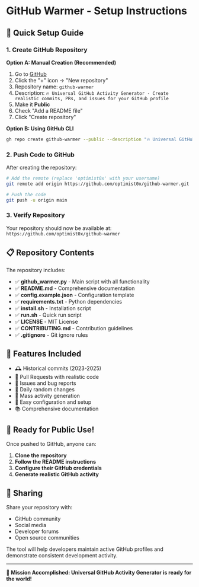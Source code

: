 # GitHub Warmer - Setup Instructions

## 🚀 Quick Setup Guide

### 1. Create GitHub Repository

**Option A: Manual Creation (Recommended)**
1. Go to [GitHub](https://github.com)
2. Click the "+" icon → "New repository"
3. Repository name: `github-warmer`
4. Description: `🔥 Universal GitHub Activity Generator - Create realistic commits, PRs, and issues for your GitHub profile`
5. Make it **Public**
6. Check "Add a README file"
7. Click "Create repository"

**Option B: Using GitHub CLI**
```bash
gh repo create github-warmer --public --description "🔥 Universal GitHub Activity Generator - Create realistic commits, PRs, and issues for your GitHub profile"
```

### 2. Push Code to GitHub

After creating the repository:

```bash
# Add the remote (replace 'optimist0x' with your username)
git remote add origin https://github.com/optimist0x/github-warmer.git

# Push the code
git push -u origin main
```

### 3. Verify Repository

Your repository should now be available at:
`https://github.com/optimist0x/github-warmer`

## 📋 Repository Contents

The repository includes:

- ✅ **github_warmer.py** - Main script with all functionality
- ✅ **README.md** - Comprehensive documentation
- ✅ **config.example.json** - Configuration template
- ✅ **requirements.txt** - Python dependencies
- ✅ **install.sh** - Installation script
- ✅ **run.sh** - Quick run script
- ✅ **LICENSE** - MIT License
- ✅ **CONTRIBUTING.md** - Contribution guidelines
- ✅ **.gitignore** - Git ignore rules

## 🔧 Features Included

- 🕰️ Historical commits (2023-2025)
- 🚀 Pull Requests with realistic code
- 📝 Issues and bug reports
- 📅 Daily random changes
- 🎯 Mass activity generation
- 🔧 Easy configuration and setup
- 📚 Comprehensive documentation

## 🎉 Ready for Public Use!

Once pushed to GitHub, anyone can:

1. **Clone the repository**
2. **Follow the README instructions**
3. **Configure their GitHub credentials**
4. **Generate realistic GitHub activity**

## 🔗 Sharing

Share your repository with:
- GitHub community
- Social media
- Developer forums
- Open source communities

The tool will help developers maintain active GitHub profiles and demonstrate consistent development activity.

---

**🎯 Mission Accomplished: Universal GitHub Activity Generator is ready for the world!**
